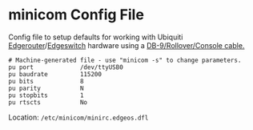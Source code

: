 # minicom Config File

Config file to setup defaults for working with Ubiquiti [Edgerouter](https://help.ui.com/hc/en-us/articles/205202630-EdgeRouter-How-to-Connect-to-Serial-Console)/[Edgeswitch](https://help.ui.com/hc/en-us/articles/360002434334) hardware using a [DB-9/Rollover/Console cable.](src/Images/DB9.jpg)

```
# Machine-generated file - use "minicom -s" to change parameters.
pu port             /dev/ttyUSB0
pu baudrate         115200
pu bits             8
pu parity           N
pu stopbits         1
pu rtscts           No
```

Location: `/etc/minicom/minirc.edgeos.dfl`

